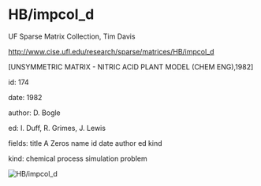 # HB/impcol_d

 UF Sparse Matrix Collection, Tim Davis

 http://www.cise.ufl.edu/research/sparse/matrices/HB/impcol_d

 [UNSYMMETRIC MATRIX - NITRIC ACID PLANT MODEL (CHEM ENG),1982]

 id: 174

 date: 1982

 author: D. Bogle

 ed: I. Duff, R. Grimes, J. Lewis

 fields: title A Zeros name id date author ed kind

 kind: chemical process simulation problem

![HB/impcol_d](http://www2.research.att.com/~yifanhu/GALLERY/GRAPHS/GIF_SMALL/HB@impcol_d.gif)